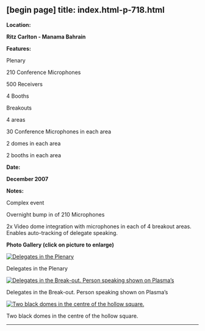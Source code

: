 [begin page]
 title: index.html-p-718.html
----------------------------------------------------------

**Location:**

**Ritz Carlton - Manama Bahrain**

**Features:**

Plenary

210 Conference Microphones

500 Receivers

4 Booths

Breakouts

4 areas

30 Conference Microphones in each area

2 domes in each area

2 booths in each area

**Date:**

**December 2007**

**Notes:**

Complex event

Overnight bump in of 210 Microphones

2x Video dome integration with microphones in each of 4 breakout areas. Enables auto-tracking of delegate speaking.

**Photo Gallery (click on picture to enlarge)**

[ ![Delegates in the Plenary](wp-content/uploads/2011/09/delegates_plenary.jpg )](wp-content/uploads/2011/09/delegates_plenary_large.jpg)

Delegates in the Plenary

[ ![Delegates in the Break-out. Person speaking shown on Plasma’s](wp-content/uploads/2011/09/person_plasma.jpg)](wp-content/uploads/2011/09/person_plasma_large.jpg)

Delegates in the Break-out. Person speaking shown on Plasma’s

[ ![Two black domes in the centre of the hollow square.](wp-content/uploads/2011/09/hollow_square.jpg)](wp-content/uploads/2011/09/hollow_square_large.jpg)

Two black domes in the centre of the hollow square.




----------------------------------------------------------
